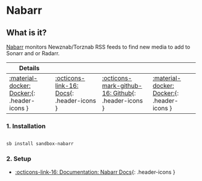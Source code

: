 # Nabarr

## What is it?

[Nabarr](https://github.com/l3uddz/nabarr) monitors Newznab/Torznab RSS feeds to find new media to add to Sonarr and or Radarr.

| Details     |             |             |             |
|-------------|-------------|-------------|-------------|
| [:material-docker: Docker:](https://github.com/l3uddz/nabarr){: .header-icons } | [:octicons-link-16: Docs](https://github.com/l3uddz/nabarr){: .header-icons } | [:octicons-mark-github-16: Github](https://github.com/l3uddz/nabarr){: .header-icons } | [:material-docker: Docker:](https://hub.docker.com/r/cloudb0x/nabarr){: .header-icons } |

### 1. Installation

``` shell

sb install sandbox-nabarr

```

### 2. Setup

- [:octicons-link-16: Documentation: Nabarr Docs](https://github.com/l3uddz/nabarr){: .header-icons }
